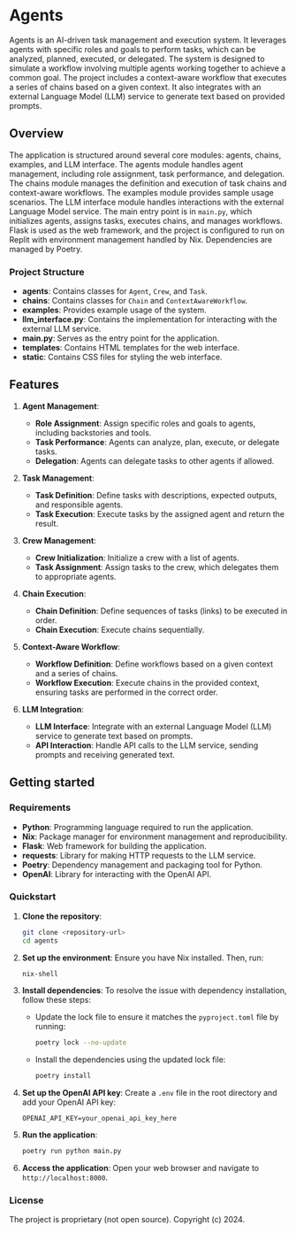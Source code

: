 # Agents

Agents is an AI-driven task management and execution system. It leverages agents with specific roles and goals to perform tasks, which can be analyzed, planned, executed, or delegated. The system is designed to simulate a workflow involving multiple agents working together to achieve a common goal. The project includes a context-aware workflow that executes a series of chains based on a given context. It also integrates with an external Language Model (LLM) service to generate text based on provided prompts.

## Overview

The application is structured around several core modules: agents, chains, examples, and LLM interface. The agents module handles agent management, including role assignment, task performance, and delegation. The chains module manages the definition and execution of task chains and context-aware workflows. The examples module provides sample usage scenarios. The LLM interface module handles interactions with the external Language Model service. The main entry point is in `main.py`, which initializes agents, assigns tasks, executes chains, and manages workflows. Flask is used as the web framework, and the project is configured to run on Replit with environment management handled by Nix. Dependencies are managed by Poetry.

### Project Structure

- **agents**: Contains classes for `Agent`, `Crew`, and `Task`.
- **chains**: Contains classes for `Chain` and `ContextAwareWorkflow`.
- **examples**: Provides example usage of the system.
- **llm_interface.py**: Contains the implementation for interacting with the external LLM service.
- **main.py**: Serves as the entry point for the application.
- **templates**: Contains HTML templates for the web interface.
- **static**: Contains CSS files for styling the web interface.

## Features

1. **Agent Management**:
    - **Role Assignment**: Assign specific roles and goals to agents, including backstories and tools.
    - **Task Performance**: Agents can analyze, plan, execute, or delegate tasks.
    - **Delegation**: Agents can delegate tasks to other agents if allowed.

2. **Task Management**:
    - **Task Definition**: Define tasks with descriptions, expected outputs, and responsible agents.
    - **Task Execution**: Execute tasks by the assigned agent and return the result.

3. **Crew Management**:
    - **Crew Initialization**: Initialize a crew with a list of agents.
    - **Task Assignment**: Assign tasks to the crew, which delegates them to appropriate agents.

4. **Chain Execution**:
    - **Chain Definition**: Define sequences of tasks (links) to be executed in order.
    - **Chain Execution**: Execute chains sequentially.

5. **Context-Aware Workflow**:
    - **Workflow Definition**: Define workflows based on a given context and a series of chains.
    - **Workflow Execution**: Execute chains in the provided context, ensuring tasks are performed in the correct order.

6. **LLM Integration**:
    - **LLM Interface**: Integrate with an external Language Model (LLM) service to generate text based on prompts.
    - **API Interaction**: Handle API calls to the LLM service, sending prompts and receiving generated text.

## Getting started

### Requirements

- **Python**: Programming language required to run the application.
- **Nix**: Package manager for environment management and reproducibility.
- **Flask**: Web framework for building the application.
- **requests**: Library for making HTTP requests to the LLM service.
- **Poetry**: Dependency management and packaging tool for Python.
- **OpenAI**: Library for interacting with the OpenAI API.

### Quickstart

1. **Clone the repository**:
    ```sh
    git clone <repository-url>
    cd agents
    ```

2. **Set up the environment**:
    Ensure you have Nix installed. Then, run:
    ```sh
    nix-shell
    ```

3. **Install dependencies**:
    To resolve the issue with dependency installation, follow these steps:
    - Update the lock file to ensure it matches the `pyproject.toml` file by running:
      ```sh
      poetry lock --no-update
      ```
    - Install the dependencies using the updated lock file:
      ```sh
      poetry install
      ```

4. **Set up the OpenAI API key**:
    Create a `.env` file in the root directory and add your OpenAI API key:
    ```env
    OPENAI_API_KEY=your_openai_api_key_here
    ```

5. **Run the application**:
    ```sh
    poetry run python main.py
    ```

6. **Access the application**:
    Open your web browser and navigate to `http://localhost:8000`.

### License

The project is proprietary (not open source). Copyright (c) 2024.